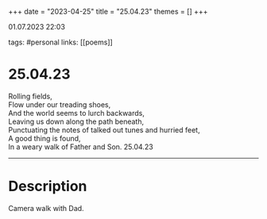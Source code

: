 +++
date = "2023-04-25"
title = "25.04.23"
themes = []
+++

01.07.2023 22:03

tags: #personal
links: [[poems]]

# 25.04.23
Rolling fields,  
Flow under our treading shoes,  
And the world seems to lurch backwards,  
Leaving us down along the path beneath,  
Punctuating the notes of talked out tunes and hurried feet,  
A good thing is found,  
In a weary walk of Father and Son.
25.04.23

---
# Description
Camera walk with Dad.